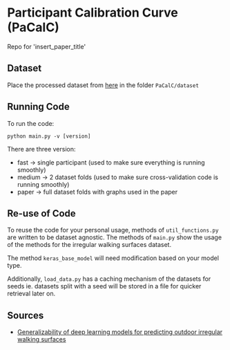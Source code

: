 # Participant Calibration Curve (PaCalC)

Repo for 'insert_paper_title'

## Dataset

Place the processed dataset from [here](https://drive.google.com/drive/folders/1XiyOS47Vvt_JM0cCqc-efDANtExbP9mG?usp=share_link) in the folder `PaCalC/dataset`

## Running Code

To run the code:

```
python main.py -v [version]
```

There are three version:
- fast -> single participant (used to make sure everything is running smoothly)
- medium -> 2 dataset folds (used to make sure cross-validation code is running smoothly)
- paper -> full dataset folds with graphs used in the paper

## Re-use of Code

To reuse the code for your personal usage, methods of `util_functions.py` are written to be dataset agnostic. The methods of `main.py` show the usage of the methods for the irregular walking surfaces dataset.

The method `keras_base_model` will need modification based on your model type.

Additionally, `load_data.py` has a caching mechanism of the datasets for seeds ie. datasets split with a seed will be stored in a file for quicker retrieval later on. 

## Sources
- [Generalizability of deep learning models for predicting outdoor irregular walking surfaces](https://doi.org/10.1016/j.jbiomech.2022.111159)
